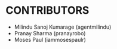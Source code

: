 CONTRIBUTORS
============

 - Milindu Sanoj Kumarage (agentmilindu)
 - Pranay Sharma (pranayrobo)
 - Moses Paul (iammosespaulr)
